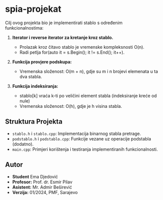 # spia-projekat

Cilj ovog projekta bio je implementirati stablo s određenim funkcionalnostima:

1. **Iterator i reverse iterator za kretanje kroz stablo.**
   - Prolazak kroz čitavo stablo je vremenske kompleksnosti O(n).
   - Radi petlja for(auto it = s.Begin(); it != s.End(); it++).

2. **Funkcija provjere podskupa:**
   - Vremenska složenost: O(m + n), gdje su m i n brojevi elemenata u ta dva stabla.

3. **Funkcija indeksiranja:**
   - stablo[k] vraća k-ti po veličini element stabla (indeksiranje kreće od nule)
   - Vremenska složenost: O(h), gdje je h visina stabla.

## Struktura Projekta

- `stablo.h` i `stablo.cpp`: Implementacija binarnog stabla pretrage.
- `podstablo.h` i `podstablo.cpp`: Funkcije vezane uz operacije podstabla (dodatno).
- `main.cpp`: Primjeri korištenja i testiranja implementiranih funkcionalnosti.

## Autor

- **Student** Ema Djedović
- **Profesor:** Prof. dr. Esmir Pilav
- **Asistent:** Mr. Admir Beširević
- **Verzija:** 01/2024, PMF, Sarajevo
